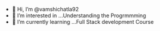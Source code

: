 - 👋 Hi, I’m @vamshichatla92
- 👀 I’m interested in ...Understanding the Progrmmming  
- 🌱 I’m currently learning ...Full Stack development Course

<!---
vamshichatla92/vamshichatla92 is a ✨ special ✨ repository because its `README.md` (this file) appears on your GitHub profile.
You can click the Preview link to take a look at your changes.
--->
